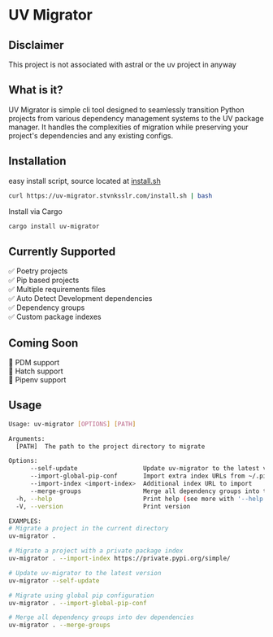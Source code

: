 # UV Migrator

## Disclaimer

This project is not associated with astral or the uv project in anyway

## What is it?

UV Migrator is simple cli tool designed to seamlessly transition Python projects from various dependency management systems to the UV package manager. It handles the complexities of migration while preserving your project's dependencies and any existing configs.

## Installation

easy install script, source located at [install.sh](https://github.com/stvnksslr/uv-migrator/blob/main/install.sh)

```sh
curl https://uv-migrator.stvnksslr.com/install.sh | bash
```

Install via Cargo

```sh
cargo install uv-migrator
```

## Currently Supported

✅ Poetry projects  
✅ Pip based projects  
✅ Multiple requirements files  
✅ Auto Detect Development dependencies  
✅ Dependency groups  
✅ Custom package indexes  

## Coming Soon

🔄 PDM support  
🔄 Hatch support  
🔄 Pipenv support  

## Usage

```sh
Usage: uv-migrator [OPTIONS] [PATH]

Arguments:
  [PATH]  The path to the project directory to migrate

Options:
      --self-update                  Update uv-migrator to the latest version
      --import-global-pip-conf       Import extra index URLs from ~/.pip/pip.conf
      --import-index <import-index>  Additional index URL to import
      --merge-groups                 Merge all dependency groups into the dev group
  -h, --help                         Print help (see more with '--help')
  -V, --version                      Print version

EXAMPLES:
# Migrate a project in the current directory
uv-migrator .

# Migrate a project with a private package index
uv-migrator . --import-index https://private.pypi.org/simple/

# Update uv-migrator to the latest version
uv-migrator --self-update

# Migrate using global pip configuration
uv-migrator . --import-global-pip-conf

# Merge all dependency groups into dev dependencies
uv-migrator . --merge-groups
```
